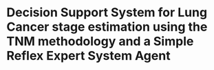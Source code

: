# Decision Support System for Lung Cancer stage estimation using the TNM methodology and a Simple Reflex Expert System Agent
